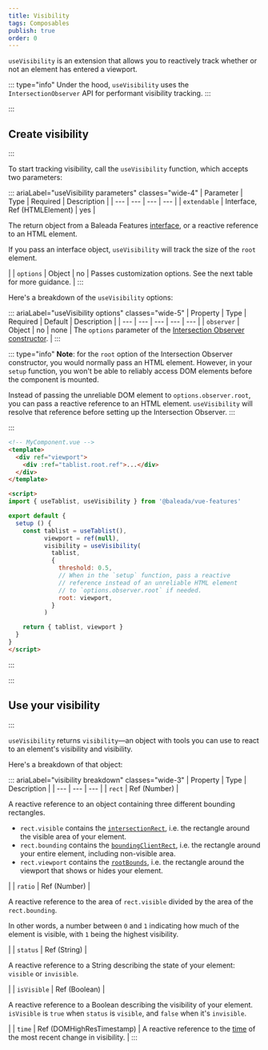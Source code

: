 ```yaml
---
title: Visibility
tags: Composables
publish: true
order: 0
---
```


`useVisibility` is an extension that allows you to reactively track whether or not an element has entered a viewport.

::: type="info"
Under the hood, `useVisibility` uses the `IntersectionObserver` API for performant visibility tracking.
:::


:::
## Create visibility
:::

To start tracking visibility, call the `useVisibility` function, which accepts two parameters:

::: ariaLabel="useVisibility parameters" classes="wide-4"
| Parameter | Type | Required | Description |
| --- | --- | --- | --- |
| `extendable` | Interface, Ref (HTMLElement) | yes | <p>The return object from a Baleada Features [interface](/docs/features#using-functions), or a reactive reference to an HTML element.</p><p>If you pass an interface object, `useVisibility` will track the size of the `root` element.</p> |
| `options` | Object | no | Passes customization options. See the next table for more guidance. |
:::

Here's a breakdown of the `useVisibility` options:

::: ariaLabel="useVisibility options" classes="wide-5"
| Property | Type | Required | Default | Description |
| --- | --- | --- | --- | --- |
| `observer` | Object | no | none | The `options` parameter of the [Intersection Observer constructor](https://developer.mozilla.org/en-US/docs/Web/API/IntersectionObserver/IntersectionObserver). |
:::

::: type="info"
**Note**: for the `root` option of the Intersection Observer constructor, you would normally pass an HTML element. However, in your `setup` function, you won't be able to reliably access DOM elements before the component is mounted.

Instead of passing the unreliable DOM element to `options.observer.root`, you can pass a reactive reference to an HTML element. `useVisibility` will resolve that reference before setting up the Intersection Observer.
:::

:::
```html
<!-- MyComponent.vue -->
<template>
  <div ref="viewport">
    <div :ref="tablist.root.ref">...</div>
  </div>
</template>

<script>
import { useTablist, useVisibility } from '@baleada/vue-features'

export default {
  setup () {
    const tablist = useTablist(),
          viewport = ref(null),
          visibility = useVisibility(
            tablist,
            {
              threshold: 0.5,
              // When in the `setup` function, pass a reactive
              // reference instead of an unreliable HTML element
              // to `options.observer.root` if needed.
              root: viewport,
            }
          )

    return { tablist, viewport }
  }
}
</script>
```
:::


:::
## Use your visibility
:::

`useVisibility` returns `visibility`—an object with tools you can use to react to an element's visibility and visibility.

Here's a breakdown of that object:

::: ariaLabel="visibility breakdown" classes="wide-3"
| Property | Type | Description |
| --- | --- | --- |
| `rect` | Ref (Number) | <p>A reactive reference to an object containing three different bounding rectangles.</p><ul><li>`rect.visible` contains the [`intersectionRect`](https://developer.mozilla.org/en-US/docs/Web/API/IntersectionObserverEntry/intersectionRect), i.e. the rectangle around the visible area of your element.</li><li>`rect.bounding` contains the [`boundingClientRect`](https://developer.mozilla.org/en-US/docs/Web/API/IntersectionObserverEntry/boundingClientRect), i.e. the rectangle around your entire element, including non-visible area.</li><li>`rect.viewport` contains the [`rootBounds`](https://developer.mozilla.org/en-US/docs/Web/API/IntersectionObserverEntry/rootBounds), i.e. the rectangle around the viewport that shows or hides your element.</li></ul> |
| `ratio` | Ref (Number) | <p>A reactive reference to the area of `rect.visible` divided by the area of the `rect.bounding`.</p><p>In other words, a number between `0` and `1` indicating how much of the element is visible, with `1` being the highest visibility.</p> |
| `status` | Ref (String) | <p>A reactive reference to a String describing the state of your element: `visible` or `invisible`.</p> |
| `isVisible` | Ref (Boolean) | <p>A reactive reference to a Boolean describing the visibility of your element. `isVisible` is `true` when `status` is `visible`, and `false` when it's `invisible`.</p> |
| `time` | Ref (DOMHighResTimestamp) | A reactive reference to the [time](https://developer.mozilla.org/en-US/docs/Web/API/IntersectionObserverEntry/time) of the most recent change in visibility. |
:::

